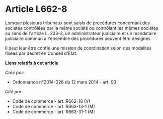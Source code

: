 # Article L662-8

Lorsque plusieurs tribunaux sont saisis de procédures concernant des sociétés contrôlées par la même société ou contrôlant
les mêmes sociétés au sens de l'article L. 233-3, un administrateur judiciaire et un mandataire judiciaire commun à
l'ensemble des procédures peuvent être désignés. 

Il peut leur être confié une mission de coordination selon des modalités fixées par décret en Conseil d'Etat.

**Liens relatifs à cet article**

_Créé par_:

  - Ordonnance n°2014-326 du 12 mars 2014 - art. 93

_Cité par_:

  - Code de commerce - art. R662-18 (V)
  - Code de commerce - art. R663-13-1 (M)
  - Code de commerce - art. R663-31-1 (M)
